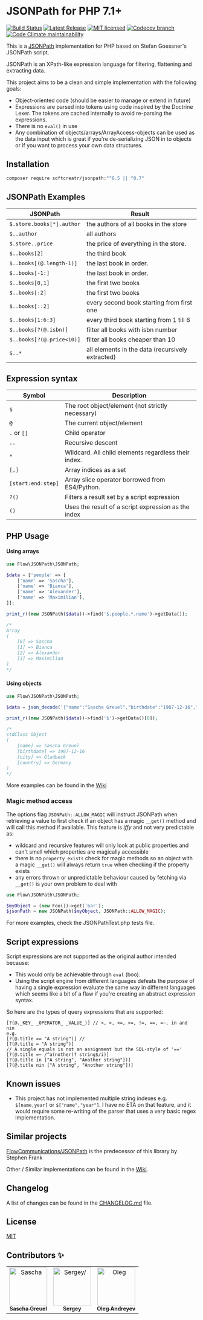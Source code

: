 # JSONPath for PHP 7.1+

[![Build Status](https://img.shields.io/github/workflow/status/SoftCreatR/JSONPath/Test/main?label=Build%20Status)](https://github.com/SoftCreatR/JSONPath/actions?query=workflow%3ATest)
[![Latest Release](https://img.shields.io/packagist/v/SoftCreatR/JSONPath?color=blue&label=Latest%20Release)](https://packagist.org/packages/softcreatr/jsonpath)
[![MIT licensed](https://img.shields.io/badge/license-MIT-blue.svg)](./LICENSE)
[![Codecov branch](https://img.shields.io/codecov/c/github/SoftCreatR/JSONPath)](https://codecov.io/gh/SoftCreatR/JSONPath)
[![Code Climate maintainability](https://img.shields.io/codeclimate/maintainability-percentage/SoftCreatR/JSONPath)](https://codeclimate.com/github/SoftCreatR/JSONPath)

This is a [JSONPath](http://goessner.net/articles/JsonPath/) implementation for PHP based on Stefan Goessner's JSONPath script.

JSONPath is an XPath-like expression language for filtering, flattening and extracting data.

This project aims to be a clean and simple implementation with the following goals:

 - Object-oriented code (should be easier to manage or extend in future)
 - Expressions are parsed into tokens using code inspired by the Doctrine Lexer. The tokens are cached internally to avoid re-parsing the expressions.
 - There is no `eval()` in use
 - Any combination of objects/arrays/ArrayAccess-objects can be used as the data input which is great if you're de-serializing JSON in to objects or if you want to process your own data structures.

## Installation

```bash
composer require softcreatr/jsonpath:"^0.5 || ^0.7"
```

## JSONPath Examples

JSONPath                  | Result
--------------------------|-------------------------------------
`$.store.books[*].author` | the authors of all books in the store
`$..author`               | all authors
`$.store..price`          | the price of everything in the store.
`$..books[2]`             | the third book
`$..books[(@.length-1)]`  | the last book in order.
`$..books[-1:]`           | the last book in order.
`$..books[0,1]`           | the first two books
`$..books[:2]`            | the first two books
`$..books[::2]`           | every second book starting from first one
`$..books[1:6:3]`         | every third book starting from 1 till 6
`$..books[?(@.isbn)]`     | filter all books with isbn number
`$..books[?(@.price<10)]` | filter all books cheaper than 10
`$..*`                    | all elements in the data (recursively extracted)


Expression syntax
---

Symbol                | Description
----------------------|-------------------------
`$`                   | The root object/element (not strictly necessary)
`@`                   | The current object/element
`.` or `[]`           | Child operator
`..`                  | Recursive descent
`*`                   | Wildcard. All child elements regardless their index.
`[,]`                 | Array indices as a set
`[start:end:step]`    | Array slice operator borrowed from ES4/Python.
`?()`                 | Filters a result set by a script expression
`()`                  | Uses the result of a script expression as the index

## PHP Usage

#### Using arrays

```php
use Flow\JSONPath\JSONPath;

$data = ['people' => [
    ['name' => 'Sascha'],
    ['name' => 'Bianca'],
    ['name' => 'Alexander'],
    ['name' => 'Maximilian'],
]];

print_r((new JSONPath($data))->find('$.people.*.name')->getData());

/*
Array
(
    [0] => Sascha
    [1] => Bianca
    [2] => Alexander
    [3] => Maximilian
)
*/
```

#### Using objects

```php
use Flow\JSONPath\JSONPath;

$data = json_decode('{"name":"Sascha Greuel","birthdate":"1987-12-16","city":"Gladbeck","country":"Germany"}', false);

print_r((new JSONPath($data))->find('$')->getData()[0]);

/*
stdClass Object
(
    [name] => Sascha Greuel
    [birthdate] => 1987-12-16
    [city] => Gladbeck
    [country] => Germany
)
*/
```

More examples can be found in the [Wiki](https://github.com/SoftCreatR/JSONPath/wiki/Queries)

### Magic method access

The options flag `JSONPath::ALLOW_MAGIC` will instruct JSONPath when retrieving a value to first check if an object
has a magic `__get()` method and will call this method if available. This feature is *iffy* and
not very predictable as:

-  wildcard and recursive features will only look at public properties and can't smell which properties are magically accessible
-  there is no `property_exists` check for magic methods so an object with a magic `__get()` will always return `true` when checking
   if the property exists
-   any errors thrown or unpredictable behaviour caused by fetching via `__get()` is your own problem to deal with

```php
use Flow\JSONPath\JSONPath;

$myObject = (new Foo())->get('bar');
$jsonPath = new JSONPath($myObject, JSONPath::ALLOW_MAGIC);
```

For more examples, check the JSONPathTest.php tests file.

## Script expressions

Script expressions are not supported as the original author intended because:

-   This would only be achievable through `eval` (boo).
-   Using the script engine from different languages defeats the purpose of having a single expression evaluate the same way in different
    languages which seems like a bit of a flaw if you're creating an abstract expression syntax.

So here are the types of query expressions that are supported:

	[?(@._KEY_ _OPERATOR_ _VALUE_)] // <, >, <=, >=, !=, ==, =~, in and nin
	e.g.
	[?(@.title == "A string")] //
	[?(@.title = "A string")]
	// A single equals is not an assignment but the SQL-style of '=='
	[?(@.title =~ /^a(nother)? string$/i)]
	[?(@.title in ["A string", "Another string"])]
	[?(@.title nin ["A string", "Another string"])]
	
## Known issues

- This project has not implemented multiple string indexes e.g. `$[name,year]` or `$["name","year"]`. I have no ETA on that feature, and it would require some re-writing of the parser that uses a very basic regex implementation.

## Similar projects

[FlowCommunications/JSONPath](https://github.com/FlowCommunications/JSONPath) is the predecessor of this library by Stephen Frank

Other / Similar implementations can be found in the [Wiki](https://github.com/SoftCreatR/JSONPath/wiki/Other-Implementations).

## Changelog

A list of changes can be found in the [CHANGELOG.md](CHANGELOG.md) file. 

## License

[MIT](LICENSE)

## Contributors ✨

<table>
<tr>
    <td align="center">
        <a href=https://github.com/SoftCreatR>
            <img src=https://avatars0.githubusercontent.com/u/81188?v=4 width="100;" alt=Sascha Greuel/>
            <br />
            <sub style="font-size:14px"><b>Sascha Greuel</b></sub>
        </a>
    </td>
    <td align="center">
        <a href=https://github.com/SG5>
            <img src=https://avatars0.githubusercontent.com/u/3931761?v=4 width="100;" alt=Sergey/>
            <br />
            <sub style="font-size:14px"><b>Sergey</b></sub>
        </a>
    </td>
    <td align="center">
        <a href=https://github.com/oleg-andreyev>
            <img src=https://avatars1.githubusercontent.com/u/1244112?v=4 width="100;" alt=Oleg Andreyev/>
            <br />
            <sub style="font-size:14px"><b>Oleg Andreyev</b></sub>
        </a>
    </td>
</tr>
</table>

